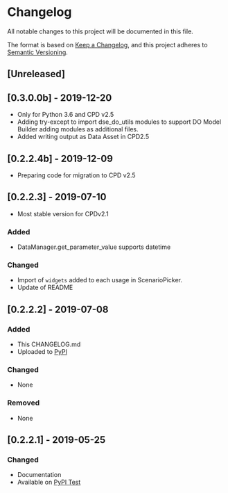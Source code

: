 # Changelog
All notable changes to this project will be documented in this file.

The format is based on [Keep a Changelog](https://keepachangelog.com/en/1.0.0/),
and this project adheres to [Semantic Versioning](https://semver.org/spec/v2.0.0.html).

## [Unreleased]

## [0.3.0.0b] - 2019-12-20
- Only for Python 3.6 and CPD v2.5
- Adding try-except to import dse_do_utils modules to support DO Model Builder adding modules as additional files.
- Added writing output as Data Asset in CPD2.5

## [0.2.2.4b] - 2019-12-09
- Preparing code for migration to CPD v2.5

## [0.2.2.3] - 2019-07-10
- Most stable version for CPDv2.1
### Added
- DataManager.get_parameter_value supports datetime

### Changed
- Import of `widgets` added to each usage in ScenarioPicker. 
- Update of README

## [0.2.2.2] - 2019-07-08
### Added
- This CHANGELOG.md
- Uploaded to [PyPI](pypi.org)

### Changed
- None

### Removed
- None

## [0.2.2.1] - 2019-05-25
### Changed
- Documentation
- Available on [PyPI Test](test.pypi.org)



